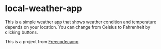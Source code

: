 # local-weather-app
This is a simple weather app that shows weather condition and temperature depends on your location.
You can change from Celsius to Fahrenheit by clicking buttons.

This is a project from [Freecodecamp](https://www.freecodecamp.com/). 
